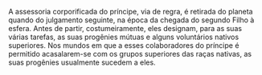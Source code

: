 ﻿A assessoria corporificada do príncipe, via de regra, é retirada do planeta quando do julgamento seguinte, na época da chegada do segundo Filho à esfera. Antes de partir, costumeiramente, eles designam, para as suas várias tarefas, as suas progênies mútuas e alguns voluntários nativos superiores. Nos mundos em que a esses colaboradores do príncipe é permitido acasalarem-se com os grupos superiores das raças nativas, as suas progênies usualmente sucedem a eles.